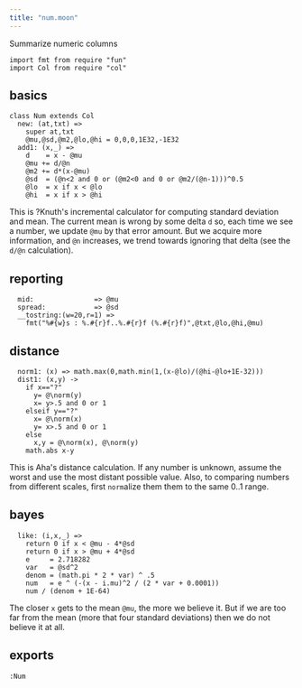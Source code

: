 ```yaml
---
title: "num.moon"
---
```



Summarize numeric columns

```moonscript
import fmt from require "fun"
import Col from require "col"
```

## basics

```moonscript
class Num extends Col
  new: (at,txt) =>
    super at,txt
    @mu,@sd,@m2,@lo,@hi = 0,0,0,1E32,-1E32
  add1: (x,_) =>
    d    = x - @mu
    @mu += d/@n
    @m2 += d*(x-@mu)
    @sd  = (@n<2 and 0 or (@m2<0 and 0 or @m2/(@n-1)))^0.5
    @lo  = x if x < @lo
    @hi  = x if x > @hi
```

This is ?Knuth's incremental calculator for computing standard
deviation and mean.  The current mean is wrong by some delta
`d` so, each time we see a number, we update `@mu` by that error amount.
But we acquire more information, and `@n` increases,
we trend towards ignoring that delta (see the `d/@n` calculation).
## reporting 

```moonscript
  mid:               => @mu
  spread:            => @sd
  __tostring:(w=20,r=1) =>
    fmt("%#{w}s : %.#{r}f..%.#{r}f (%.#{r}f)",@txt,@lo,@hi,@mu)
```

## distance 

```moonscript
  norm1: (x) => math.max(0,math.min(1,(x-@lo)/(@hi-@lo+1E-32)))
  dist1: (x,y) ->
    if x=="?"
      y= @\norm(y)
      x= y>.5 and 0 or 1
    elseif y=="?"
      x= @\norm(x)
      y= x>.5 and 0 or 1
    else
      x,y = @\norm(x), @\norm(y)
    math.abs x-y
```

This is Aha's distance calculation. If any number is unknown,
assume the worst and use the most distant possible value.
Also, to comparing numbers from different scales, first `norm`alize them
them to the same 0..1 range.
## bayes

```moonscript
  like: (i,x,_) =>
    return 0 if x < @mu - 4*@sd 
    return 0 if x > @mu + 4*@sd 
    e     = 2.718282
    var   = @sd^2
    denom = (math.pi * 2 * var) ^ .5
    num   = e ^ (-(x - i.mu)^2 / (2 * var + 0.0001))
    num / (denom + 1E-64)
```

The closer `x` gets to the mean `@mu`, the more we believe it.
But if we are too far from the mean (more that four standard 
deviations) then we do not believe it at all.
## exports

```moonscript
:Num
```
